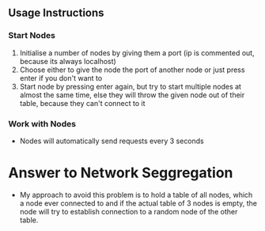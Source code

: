 ## Usage Instructions

### Start Nodes

1. Initialise a number of nodes by giving them a port (ip is commented out, because its always localhost) 
2. Choose either to give the node the port of another node or just press enter if you don't want to
3. Start node by pressing enter again, but try to start multiple nodes at almost the same time, else they will throw the given node out of their table, because they can't connect to it

### Work with Nodes
* Nodes will automatically send requests every 3 seconds

# Answer to Network Seggregation
* My approach to avoid this problem is to hold a table of all nodes, which a node ever connected to and if the actual table of 3 nodes is empty, the node will try to establish connection to a random node of the other table.